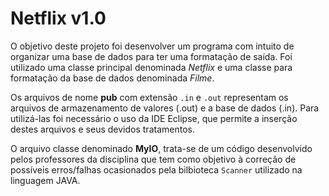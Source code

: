 # Netflix v1.0
O objetivo deste projeto foi desenvolver um programa com intuito de organizar uma base de dados para ter uma formatação de saída. Foi utilizado uma classe principal denominada *Netflix* e uma classe para formatação da base de dados denominada *Filme*. 

Os arquivos de nome **pub** com extensão `.in` e `.out` representam os arquivos de armazenamento de valores (.out) e a base de dados (.in). Para utilizá-las foi necessário o uso da IDE Eclipse, que permite a inserção destes arquivos e seus devidos tratamentos.

O arquivo classe denominado **MyIO**, trata-se de um código desenvolvido pelos professores da disciplina que tem como objetivo à correção de possíveis erros/falhas ocasionados pela bilbioteca `Scanner` utilizado na linguagem JAVA.